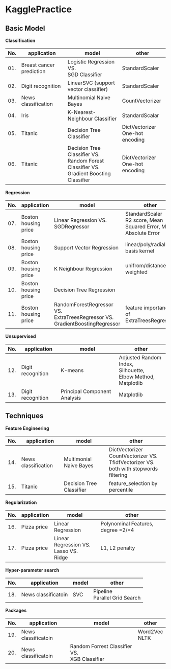 # KagglePractice

## Basic Model

**Classification**

|No.|application|model|other|
|---|-----------|-----|-----|
|01.|Breast cancer prediction|Logistic Regression VS. <br/> SGD Classifier|StandardScaler|
|02.|Digit recognition|LinearSVC (support vector classifier)|StandardScaler|
|03.|News classification|Multinomial Naive Bayes|CountVectorizer|
|04.|Iris|K-Nearest-Neighbour Classifier|StandardScalar|
|05.|Titanic|Decision Tree Classifier|DictVectorizer <br/> One-hot encoding|
|06.|Titanic|Decision Tree Classifier VS. <br/> Random Forest Classifier VS. <br/> Gradient Boosting Classifier|DictVectorizer <br/> One-hot encoding|

**Regression**

|No.|application|model|other|
|---|-----------|-----|-----|
|07.|Boston housing price|Linear Regression VS. <br/> SGDRegressor|StandardScaler <br/> R2 score, Mean Squared Error, Mean Absolute Error|
|08.|Boston housing price|Support Vector Regression|linear/poly/radial basis kernel|
|09.|Boston housing price|K Neighbour Regression|unifrom/distance-weighted|
|10.|Boston housing price|Decision Tree Regression||
|11.|Boston housing price|RandomForestRegressor VS. <br/> ExtraTreesRegressor VS. <br/> GradientBoostingRegressor| feature importance of ExtraTreesRegressor|

**Unsupervised**

|No.|application|model|other|
|---|-----------|-----|-----|
|12.|Digit recognition|K-means|Adjusted Random Index, <br/> Silhouette, <br/> Elbow Method, <br/> Matplotlib|
|13.|Digit recognition|Principal Component Analysis|Matplotlib|

## Techniques

**Feature Engineering**

|No.|application|model|other|
|---|-----------|-----|-----|
|14.|News classification|Multimonial Naive Bayes|DictVectorizer <br/> CountVectorizer VS. <br/> TfidfVectorizer VS. <br/> both with stopwords filtering|
|15.|Titanic|Decision Tree Classifier| feature_selection by percentile|

**Regularization**

|No.|application|model|other|
|---|-----------|-----|-----|
|16.|Pizza price|Linear Regression|Polynominal Features, degree =2/=4|
|17.|Pizza price|Linear Regression VS. <br/> Lasso VS. <br/> Ridge| L1, L2 penalty|

**Hyper-parameter search**

|No.|application|model|other|
|---|-----------|-----|-----|
|18.|News classificatoin|SVC|Pipeline <br/> Parallel Grid Search|

**Packages**

|No.|application|model|other|
|---|-----------|-----|-----|
|19.|News classificatoin||Word2Vec <br/> NLTK|
|20.|News classificatoin|Random Forrest Classifier VS. <br/> XGB Classifier||